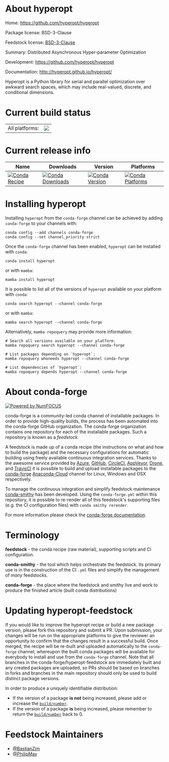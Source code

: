 About hyperopt
==============

Home: https://github.com/hyperopt/hyperopt

Package license: BSD-3-Clause

Feedstock license: [BSD-3-Clause](https://github.com/conda-forge/hyperopt-feedstock/blob/main/LICENSE.txt)

Summary: Distributed Asynchronous Hyper-parameter Optimization

Development: https://github.com/hyperopt/hyperopt

Documentation: http://hyperopt.github.io/hyperopt/

Hyperopt is a Python library for serial and parallel optimization over awkward search spaces,
which may include real-valued, discrete, and conditional dimensions.


Current build status
====================


<table><tr><td>All platforms:</td>
    <td>
      <a href="https://dev.azure.com/conda-forge/feedstock-builds/_build/latest?definitionId=5601&branchName=main">
        <img src="https://dev.azure.com/conda-forge/feedstock-builds/_apis/build/status/hyperopt-feedstock?branchName=main">
      </a>
    </td>
  </tr>
</table>

Current release info
====================

| Name | Downloads | Version | Platforms |
| --- | --- | --- | --- |
| [![Conda Recipe](https://img.shields.io/badge/recipe-hyperopt-green.svg)](https://anaconda.org/conda-forge/hyperopt) | [![Conda Downloads](https://img.shields.io/conda/dn/conda-forge/hyperopt.svg)](https://anaconda.org/conda-forge/hyperopt) | [![Conda Version](https://img.shields.io/conda/vn/conda-forge/hyperopt.svg)](https://anaconda.org/conda-forge/hyperopt) | [![Conda Platforms](https://img.shields.io/conda/pn/conda-forge/hyperopt.svg)](https://anaconda.org/conda-forge/hyperopt) |

Installing hyperopt
===================

Installing `hyperopt` from the `conda-forge` channel can be achieved by adding `conda-forge` to your channels with:

```
conda config --add channels conda-forge
conda config --set channel_priority strict
```

Once the `conda-forge` channel has been enabled, `hyperopt` can be installed with `conda`:

```
conda install hyperopt
```

or with `mamba`:

```
mamba install hyperopt
```

It is possible to list all of the versions of `hyperopt` available on your platform with `conda`:

```
conda search hyperopt --channel conda-forge
```

or with `mamba`:

```
mamba search hyperopt --channel conda-forge
```

Alternatively, `mamba repoquery` may provide more information:

```
# Search all versions available on your platform:
mamba repoquery search hyperopt --channel conda-forge

# List packages depending on `hyperopt`:
mamba repoquery whoneeds hyperopt --channel conda-forge

# List dependencies of `hyperopt`:
mamba repoquery depends hyperopt --channel conda-forge
```


About conda-forge
=================

[![Powered by
NumFOCUS](https://img.shields.io/badge/powered%20by-NumFOCUS-orange.svg?style=flat&colorA=E1523D&colorB=007D8A)](https://numfocus.org)

conda-forge is a community-led conda channel of installable packages.
In order to provide high-quality builds, the process has been automated into the
conda-forge GitHub organization. The conda-forge organization contains one repository
for each of the installable packages. Such a repository is known as a *feedstock*.

A feedstock is made up of a conda recipe (the instructions on what and how to build
the package) and the necessary configurations for automatic building using freely
available continuous integration services. Thanks to the awesome service provided by
[Azure](https://azure.microsoft.com/en-us/services/devops/), [GitHub](https://github.com/),
[CircleCI](https://circleci.com/), [AppVeyor](https://www.appveyor.com/),
[Drone](https://cloud.drone.io/welcome), and [TravisCI](https://travis-ci.com/)
it is possible to build and upload installable packages to the
[conda-forge](https://anaconda.org/conda-forge) [Anaconda-Cloud](https://anaconda.org/)
channel for Linux, Windows and OSX respectively.

To manage the continuous integration and simplify feedstock maintenance
[conda-smithy](https://github.com/conda-forge/conda-smithy) has been developed.
Using the ``conda-forge.yml`` within this repository, it is possible to re-render all of
this feedstock's supporting files (e.g. the CI configuration files) with ``conda smithy rerender``.

For more information please check the [conda-forge documentation](https://conda-forge.org/docs/).

Terminology
===========

**feedstock** - the conda recipe (raw material), supporting scripts and CI configuration.

**conda-smithy** - the tool which helps orchestrate the feedstock.
                   Its primary use is in the construction of the CI ``.yml`` files
                   and simplify the management of *many* feedstocks.

**conda-forge** - the place where the feedstock and smithy live and work to
                  produce the finished article (built conda distributions)


Updating hyperopt-feedstock
===========================

If you would like to improve the hyperopt recipe or build a new
package version, please fork this repository and submit a PR. Upon submission,
your changes will be run on the appropriate platforms to give the reviewer an
opportunity to confirm that the changes result in a successful build. Once
merged, the recipe will be re-built and uploaded automatically to the
`conda-forge` channel, whereupon the built conda packages will be available for
everybody to install and use from the `conda-forge` channel.
Note that all branches in the conda-forge/hyperopt-feedstock are
immediately built and any created packages are uploaded, so PRs should be based
on branches in forks and branches in the main repository should only be used to
build distinct package versions.

In order to produce a uniquely identifiable distribution:
 * If the version of a package **is not** being increased, please add or increase
   the [``build/number``](https://docs.conda.io/projects/conda-build/en/latest/resources/define-metadata.html#build-number-and-string).
 * If the version of a package **is** being increased, please remember to return
   the [``build/number``](https://docs.conda.io/projects/conda-build/en/latest/resources/define-metadata.html#build-number-and-string)
   back to 0.

Feedstock Maintainers
=====================

* [@BastianZim](https://github.com/BastianZim/)
* [@PhilipMay](https://github.com/PhilipMay/)

